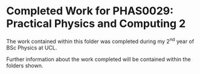 # Completed Work for PHAS0029: Practical Physics and Computing 2
The work contained within this folder was completed during my 2<sup>nd</sup> year of BSc Physics at UCL.

Further information about the work completed will be contained within the folders shown.
